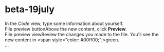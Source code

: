 beta-19july
===========
In the <em>Code</em> view, type some information about yourself.
<br />
File preview buttonAbove the new content, click <strong>Preview</strong>.
<br />
File preview viewReview the changes you made to the file. You'll see the new content in <span style="color: #00ff00;";>green</span>.
<br />...
